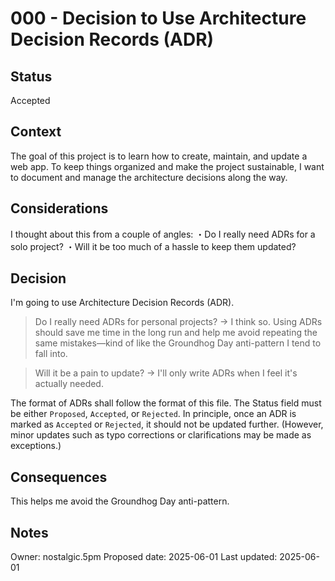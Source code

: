 # 000 - Decision to Use Architecture Decision Records (ADR)

## Status
Accepted

## Context
The goal of this project is to learn how to create, maintain, and update a web app. To keep things organized and make the project sustainable, I want to document and manage the architecture decisions along the way.

## Considerations
I thought about this from a couple of angles:
・Do I really need ADRs for a solo project?
・Will it be too much of a hassle to keep them updated?

## Decision
I'm going to use Architecture Decision Records (ADR).

> Do I really need ADRs for personal projects?
→ I think so. Using ADRs should save me time in the long run and help me avoid repeating the same mistakes—kind of like the Groundhog Day anti-pattern I tend to fall into.

> Will it be a pain to update?
→ I'll only write ADRs when I feel it's actually needed.

The format of ADRs shall follow the format of this file.
The Status field must be either `Proposed`, `Accepted`, or `Rejected`.
In principle, once an ADR is marked as `Accepted` or `Rejected`, it should not be updated further.
(However, minor updates such as typo corrections or clarifications may be made as exceptions.)

## Consequences
This helps me avoid the Groundhog Day anti-pattern.

## Notes
Owner: nostalgic.5pm
Proposed date: 2025-06-01
Last updated: 2025-06-01
